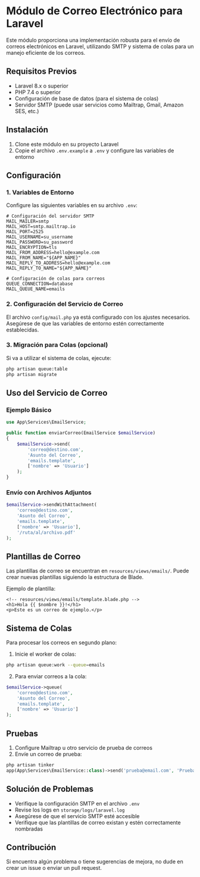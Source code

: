 # Módulo de Correo Electrónico para Laravel

Este módulo proporciona una implementación robusta para el envío de correos electrónicos en Laravel, utilizando SMTP y sistema de colas para un manejo eficiente de los correos.

## Requisitos Previos

- Laravel 8.x o superior
- PHP 7.4 o superior
- Configuración de base de datos (para el sistema de colas)
- Servidor SMTP (puede usar servicios como Mailtrap, Gmail, Amazon SES, etc.)

## Instalación

1. Clone este módulo en su proyecto Laravel
2. Copie el archivo `.env.example` a `.env` y configure las variables de entorno

## Configuración

### 1. Variables de Entorno

Configure las siguientes variables en su archivo `.env`:

```env
# Configuración del servidor SMTP
MAIL_MAILER=smtp
MAIL_HOST=smtp.mailtrap.io
MAIL_PORT=2525
MAIL_USERNAME=su_username
MAIL_PASSWORD=su_password
MAIL_ENCRYPTION=tls
MAIL_FROM_ADDRESS=hello@example.com
MAIL_FROM_NAME="${APP_NAME}"
MAIL_REPLY_TO_ADDRESS=hello@example.com
MAIL_REPLY_TO_NAME="${APP_NAME}"

# Configuración de colas para correos
QUEUE_CONNECTION=database
MAIL_QUEUE_NAME=emails
```

### 2. Configuración del Servicio de Correo

El archivo `config/mail.php` ya está configurado con los ajustes necesarios. Asegúrese de que las variables de entorno estén correctamente establecidas.

### 3. Migración para Colas (opcional)

Si va a utilizar el sistema de colas, ejecute:

```bash
php artisan queue:table
php artisan migrate
```

## Uso del Servicio de Correo

### Ejemplo Básico

```php
use App\Services\EmailService;

public function enviarCorreo(EmailService $emailService)
{
    $emailService->send(
        'correo@destino.com',
        'Asunto del Correo',
        'emails.template',
        ['nombre' => 'Usuario']
    );
}
```

### Envío con Archivos Adjuntos

```php
$emailService->sendWithAttachment(
    'correo@destino.com',
    'Asunto del Correo',
    'emails.template',
    ['nombre' => 'Usuario'],
    '/ruta/al/archivo.pdf'
);
```

## Plantillas de Correo

Las plantillas de correo se encuentran en `resources/views/emails/`. Puede crear nuevas plantillas siguiendo la estructura de Blade.

Ejemplo de plantilla:

```blade
<!-- resources/views/emails/template.blade.php -->
<h1>Hola {{ $nombre }}!</h1>
<p>Este es un correo de ejemplo.</p>
```

## Sistema de Colas

Para procesar los correos en segundo plano:

1. Inicie el worker de colas:

```bash
php artisan queue:work --queue=emails
```

2. Para enviar correos a la cola:

```php
$emailService->queue(
    'correo@destino.com',
    'Asunto del Correo',
    'emails.template',
    ['nombre' => 'Usuario']
);
```

## Pruebas

1. Configure Mailtrap u otro servicio de prueba de correos
2. Envíe un correo de prueba:

```php
php artisan tinker
app(App\Services\EmailService::class)->send('prueba@email.com', 'Prueba', 'emails.template', ['nombre' => 'Test']);
```

## Solución de Problemas

- Verifique la configuración SMTP en el archivo `.env`
- Revise los logs en `storage/logs/laravel.log`
- Asegúrese de que el servicio SMTP esté accesible
- Verifique que las plantillas de correo existan y estén correctamente nombradas

## Contribución

Si encuentra algún problema o tiene sugerencias de mejora, no dude en crear un issue o enviar un pull request.
